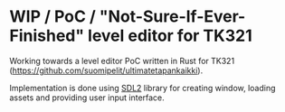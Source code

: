 # WIP / PoC / "Not-Sure-If-Ever-Finished" level editor for TK321

Working towards a level editor PoC written in Rust for TK321 (https://github.com/suomipelit/ultimatetapankaikki).

Implementation is done using [SDL2](https://www.libsdl.org/) library for creating window, loading assets and providing user input interface.
